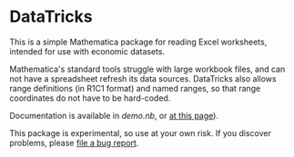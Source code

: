 DataTricks
==========

This is a simple Mathematica package for reading Excel worksheets,
intended for use with economic datasets.

Mathematica's standard tools struggle with large workbook files, and 
can not have a spreadsheet refresh its data sources.
DataTricks also allows range definitions (in R1C1 format) and named
ranges, so that range coordinates do not have to be hard-coded.

Documentation is available in *demo.nb*, or [at this page](http://kuperov.github.io/DataTricks/)).

This package is experimental, so use at your own risk. If you discover
problems, please [file a bug report](https://github.com/kuperov/DataTricks/issues/new).
